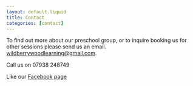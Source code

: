 ```yaml
---
layout: default.liquid
title: Contact
categories: [contact]
--- 
```

To find out more about our preschool group, or to inquire booking us for other sessions please send us an email.
[wildberrywoodlearning@gmail.com](mailto:wildberrywoodlearning@gmail.com).

Call us on 07938 248749

Like our [Facebook page](https://www.facebook.com/wildberrywood)
